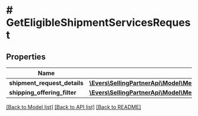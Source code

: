 # # GetEligibleShipmentServicesRequest

## Properties

Name | Type | Description | Notes
------------ | ------------- | ------------- | -------------
**shipment_request_details** | [**\Evers\SellingPartnerApi\Model\MerchantFulfillment\ShipmentRequestDetails**](ShipmentRequestDetails.md) |  |
**shipping_offering_filter** | [**\Evers\SellingPartnerApi\Model\MerchantFulfillment\ShippingOfferingFilter**](ShippingOfferingFilter.md) |  | [optional]

[[Back to Model list]](../../README.md#models) [[Back to API list]](../../README.md#endpoints) [[Back to README]](../../README.md)
